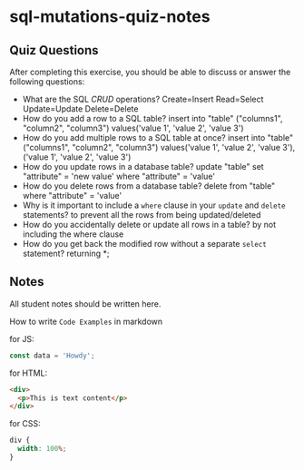 # sql-mutations-quiz-notes

## Quiz Questions

After completing this exercise, you should be able to discuss or answer the following questions:

- What are the SQL _CRUD_ operations?
  Create=Insert Read=Select Update=Update Delete=Delete
- How do you add a row to a SQL table?
  insert into "table" ("columns1", "column2", "column3")
  values('value 1', 'value 2', 'value 3')
- How do you add multiple rows to a SQL table at once?
  insert into "table" ("columns1", "column2", "column3")
  values('value 1', 'value 2', 'value 3'),
  ('value 1', 'value 2', 'value 3')
- How do you update rows in a database table?
  update "table"
  set "attribute" = 'new value'
  where "attribute" = 'value'
- How do you delete rows from a database table?
  delete
  from "table"
  where "attribute" = 'value'
- Why is it important to include a `where` clause in your `update` and `delete` statements?
  to prevent all the rows from being updated/deleted
- How do you accidentally delete or update all rows in a table?
  by not including the where clause
- How do you get back the modified row without a separate `select` statement?
  returning \*;

## Notes

All student notes should be written here.

How to write `Code Examples` in markdown

for JS:

```javascript
const data = 'Howdy';
```

for HTML:

```html
<div>
  <p>This is text content</p>
</div>
```

for CSS:

```css
div {
  width: 100%;
}
```

